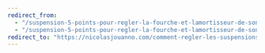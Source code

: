 ```yaml
---
redirect_from:
  - "/suspension-5-points-pour-regler-la-fourche-et-lamortisseur-de-son-vtt"
  - "/suspension-5-points-pour-regler-la-fourche-et-lamortisseur-de-son-vtt/"
redirect_to: "https://nicolasjouanno.com/comment-regler-les-suspensions-la-fourche-et-amortisseur-pour-vtt.html"
---
```


